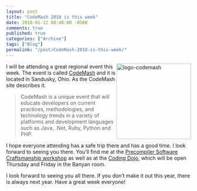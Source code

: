 ```yaml
---
layout: post
title: "CodeMash 2010 is this week"
date: 2010-01-12 08:48:00 -0500
comments: true
published: true
categories: ["Archive"]
tags: ["Blog"]
permalink: "/post/CodeMash-2010-is-this-week/"
---
```

<!-- more -->



<p><a href="/files/media/image/WindowsLiveWriter/CodeMash2010isthisweek_7BF5/logo-codemash_2.gif"><img style="border-bottom: 0px; border-left: 0px; display: inline; margin-left: 0px; border-top: 0px; margin-right: 0px; border-right: 0px" title="logo-codemash" src="http://brendan.enrick.com/files/media/image/WindowsLiveWriter/CodeMash2010isthisweek_7BF5/logo-codemash_thumb.gif" border="0" alt="logo-codemash" width="203" height="206" align="right" /></a> I will be attending a great regional event this week. The event is called <a href="http://codemash.org/">CodeMash</a> and it is located in Sandusky, Ohio. As the CodeMash site describes it.</p>
<blockquote>
<p>CodeMash is a unique event that will educate developers on current practices, methodologies, and technology trends in a variety of platforms and development languages such as Java, .Net, Ruby, Python and PHP.</p>
</blockquote>
<p>I hope everyone attending has a safe trip there and has a good time. I look forward to seeing you there. You&rsquo;ll find me at the <a href="http://codemash.org/Precompiler#Craftsmanship" target="_blank">Precompiler Software Craftsmanship workshop</a> as well as at the <a href="http://codemash.org/Sessions#Coding+Dojo" target="_blank">Coding Dojo</a>, which will be open Thursday and Friday in the Banyan room.</p>
<p>I look forward to seeing you all there. If you don&rsquo;t make it out this year, there is always next year. Have a great week everyone!</p>
